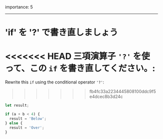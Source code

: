 importance: 5

---

# 'if' を '?' で書き直しましょう

<<<<<<< HEAD
三項演算子 `'?'` を使って、この `if` を書き直してください。:
=======
Rewrite this `if` using the conditional operator `'?'`:
>>>>>>> fb4fc33a2234445808100ddc9f5e4dcec8b3d24c

```js
let result;

if (a + b < 4) {
  result = 'Below';
} else {
  result = 'Over';
}
```
